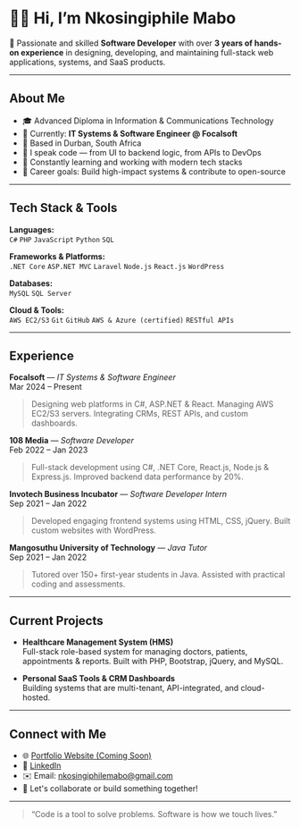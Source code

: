 # 👋🏽 Hi, I’m Nkosingiphile Mabo

🚀 Passionate and skilled **Software Developer** with over **3 years of hands-on experience** in designing, developing, and maintaining full-stack web applications, systems, and SaaS products.

---

## About Me

- 🎓 Advanced Diploma in Information & Communications Technology  
- 💼 Currently: **IT Systems & Software Engineer @ Focalsoft**  
- 📍 Based in Durban, South Africa  
- 💬 I speak code — from UI to backend logic, from APIs to DevOps  
- 🌱 Constantly learning and working with modern tech stacks  
- 🎯 Career goals: Build high-impact systems & contribute to open-source

---

## Tech Stack & Tools

**Languages:**  
`C#` `PHP` `JavaScript` `Python` `SQL`

**Frameworks & Platforms:**  
`.NET Core` `ASP.NET MVC` `Laravel` `Node.js` `React.js` `WordPress`

**Databases:**  
`MySQL` `SQL Server`

**Cloud & Tools:**  
`AWS EC2/S3` `Git` `GitHub` `AWS & Azure (certified)` `RESTful APIs`

---

## Experience

**Focalsoft** — *IT Systems & Software Engineer*  
Mar 2024 – Present  
> Designing web platforms in C#, ASP.NET & React. Managing AWS EC2/S3 servers. Integrating CRMs, REST APIs, and custom dashboards.

**108 Media** — *Software Developer*  
Feb 2022 – Jan 2023  
> Full-stack development using C#, .NET Core, React.js, Node.js & Express.js. Improved backend data performance by 20%.

**Invotech Business Incubator** — *Software Developer Intern*  
Sep 2021 – Jan 2022  
> Developed engaging frontend systems using HTML, CSS, jQuery. Built custom websites with WordPress.

**Mangosuthu University of Technology** — *Java Tutor*  
Sep 2021 – Jan 2022  
> Tutored over 150+ first-year students in Java. Assisted with practical coding and assessments.

---

## Current Projects

- **Healthcare Management System (HMS)**  
  Full-stack role-based system for managing doctors, patients, appointments & reports. Built with PHP, Bootstrap, jQuery, and MySQL.

- **Personal SaaS Tools & CRM Dashboards**  
  Building systems that are multi-tenant, API-integrated, and cloud-hosted.

---

## Connect with Me

- 🌐 [Portfolio Website (Coming Soon)](https://nkosingiphile.dev)
- 💼 [LinkedIn](https://www.linkedin.com/in/nkosingiphile-mabo/)
- ✉️ Email: nkosingiphilemabo@gmail.com
- 🧠 Let's collaborate or build something together!

---

> “Code is a tool to solve problems. Software is how we touch lives.”
